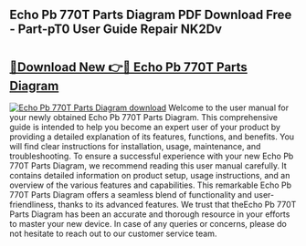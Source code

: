 ## Echo Pb 770T Parts Diagram PDF Download Free - Part-pT0 User Guide Repair NK2Dv

# <h2><a href="http://dfi9q87.blite.top/?on=Echo+Pb+770T+Parts+Diagram">🔗Download New 👉🔴 Echo Pb 770T Parts Diagram</a></h2>

[![Echo Pb 770T Parts Diagram download](https://i.imgur.com/lujVjoI.png)](http://dfi9q87.blite.top/?on=Echo+Pb+770T+Parts+Diagram)
Welcome to the user manual for your newly obtained Echo Pb 770T Parts Diagram. This comprehensive guide is intended to help you become an expert user of your product by providing a detailed explanation of its features, functions, and benefits. You will find clear instructions for installation, usage, maintenance, and troubleshooting. To ensure a successful experience with your new Echo Pb 770T Parts Diagram, we recommend reading this user manual carefully. It contains detailed information on product setup, usage instructions, and an overview of the various features and capabilities. This remarkable Echo Pb 770T Parts Diagram offers a seamless blend of functionality and user-friendliness, thanks to its advanced features. We trust that theEcho Pb 770T Parts Diagram has been an accurate and thorough resource in your efforts to master your new device. In case of any queries or concerns, please do not hesitate to reach out to our customer service team.
